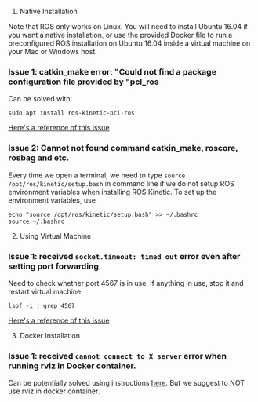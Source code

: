1. Native Installation

Note that ROS only works on Linux. You will need to install Ubuntu 16.04 if you want a native installation, or use the provided Docker file to run a preconfigured ROS installation on Ubuntu 16.04 inside a virtual machine on your Mac or Windows host.

### Issue 1: catkin_make error: "Could not find a package configuration file provided by "pcl_ros

Can be solved with:
```
sudo apt install ros-kinetic-pcl-ros
```
[Here's a reference of this issue](https://github.com/udacity/CarND-Capstone/issues/125)

### Issue 2: Cannot not found command catkin_make, roscore, rosbag and etc.

Every time we open a terminal, we need to type `source /opt/ros/kinetic/setup.bash` in command line if we do not setup ROS environment variables when installing ROS Kinetic. To set up the environment variables, use
```
echo "source /opt/ros/kinetic/setup.bash" >> ~/.bashrc
source ~/.bashrc
```

2. Using Virtual Machine

### Issue 1: received `socket.timeout: timed out` error even after setting port forwarding.

Need to check whether port 4567 is in use. If anything in use, stop it and restart virtual machine.

```
lsof -i | grep 4567
```
[Here's a reference of this issue](https://discussions.udacity.com/t/ros-and-simulator-communication-socket-error/381345)

3. Docker Installation

### Issue 1: received  `cannot connect to X server` error when running rviz in Docker container.

Can be potentially solved using instructions [here](
http://wiki.ros.org/docker/Tutorials/GUI). But we suggest to NOT use rviz in docker container.
